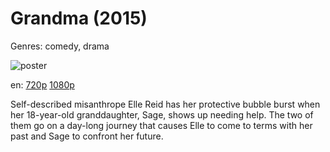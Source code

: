 # Grandma (2015)

Genres: comedy, drama

![poster](http://image.tmdb.org/t/p/w500/gI5J4EOqOjwiQ7V1GpJKWB4nsG4.jpg)

en:
  [720p](magnet:?xt=urn:btih:067390E814FEE9D4832C05B9C12E83860376767D&tr=udp://glotorrents.pw:6969/announce&tr=udp://tracker.opentrackr.org:1337/announce&tr=udp://torrent.gresille.org:80/announce&tr=udp://tracker.openbittorrent.com:80&tr=udp://tracker.coppersurfer.tk:6969&tr=udp://tracker.leechers-paradise.org:6969&tr=udp://p4p.arenabg.ch:1337&tr=udp://tracker.internetwarriors.net:1337)
  [1080p](magnet:?xt=urn:btih:0804DC38665063A1203419A345DBC38A352111F0&tr=udp://glotorrents.pw:6969/announce&tr=udp://tracker.opentrackr.org:1337/announce&tr=udp://torrent.gresille.org:80/announce&tr=udp://tracker.openbittorrent.com:80&tr=udp://tracker.coppersurfer.tk:6969&tr=udp://tracker.leechers-paradise.org:6969&tr=udp://p4p.arenabg.ch:1337&tr=udp://tracker.internetwarriors.net:1337)
  


Self-described misanthrope Elle Reid has her protective bubble burst when her 18-year-old granddaughter, Sage, shows up needing help. The two of them go on a day-long journey that causes Elle to come to terms with her past and Sage to confront her future.